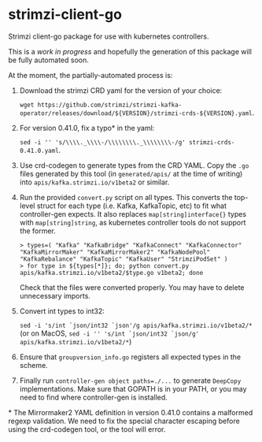 # strimzi-client-go

Strimzi client-go package for use with kubernetes controllers.

This is a *work in progress* and hopefully the generation of this package will be fully automated soon.

At the moment, the partially-automated process is:

1. Download the strimzi CRD yaml for the version of your choice:

    `wget https://github.com/strimzi/strimzi-kafka-operator/releases/download/${VERSION}/strimzi-crds-${VERSION}.yaml`.
1. For version 0.41.0, fix a typo* in the yaml:

    `sed -i '' 's/\\\\._\\\\-/\\\\\\\\._\\\\\\\\-/g' strimzi-crds-0.41.0.yaml`.
1. Use crd-codegen to generate types from the CRD YAML. Copy the `.go` files generated by this tool (in `generated/apis/` at the time of writing) into `apis/kafka.strimzi.io/v1beta2` or similar.
1. Run the provided `convert.py` script on all types. This converts the top-level struct for each type (i.e. Kafka, KafkaTopic, etc) to fit what controller-gen expects. It also replaces `map[string]interface{}` types with `map[string]string`, as kubernetes controller tools do not support the former.
    ```
    > types=( "Kafka" "KafkaBridge" "KafkaConnect" "KafkaConnector" "KafkaMirrorMaker" "KafkaMirrorMaker2" "KafkaNodePool" "KafkaRebalance" "KafkaTopic" "KafkaUser" "StrimziPodSet" )
    > for type in ${types[*]}; do; python convert.py apis/kafka.strimzi.io/v1beta2/$type.go v1beta2; done
    ```
    Check that the files were converted properly. You may have to delete unnecessary imports.
1. Convert int types to int32:

    ```sed -i 's/int `json/int32 `json'/g apis/kafka.strimzi.io/v1beta2/*``` (or on MacOS, ```sed -i '' 's/int `json/int32 `json/g' apis/kafka.strimzi.io/v1beta2/*```)
1. Ensure that `groupversion_info.go` registers all expected types in the scheme.
1. Finally run `controller-gen object paths=./...` to generate `DeepCopy` implementations. Make sure that GOPATH is in your PATH, or you may need to find where controller-gen is installed.


\* The Mirrormaker2 YAML definition in version 0.41.0 contains a malformed regexp validation. We need to fix the special character escaping before using the crd-codegen tool, or the tool will error.
